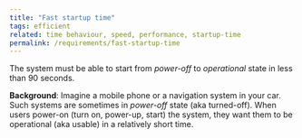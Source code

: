```yaml
---
title: "Fast startup time"
tags: efficient
related: time behaviour, speed, performance, startup-time 
permalink: /requirements/fast-startup-time
---
```


<div class="quality-requirement" markdown="1">

The system must be able to start from _power-off_ to _operational_ state in less than 90 seconds.


**Background**: Imagine a mobile phone or a navigation system in your car. 
Such systems are sometimes in _power-off_ state (aka turned-off).
When users power-on (turn on, power-up, start) the system, they want them to be operational (aka usable) in a relatively short time.

</div><br>




